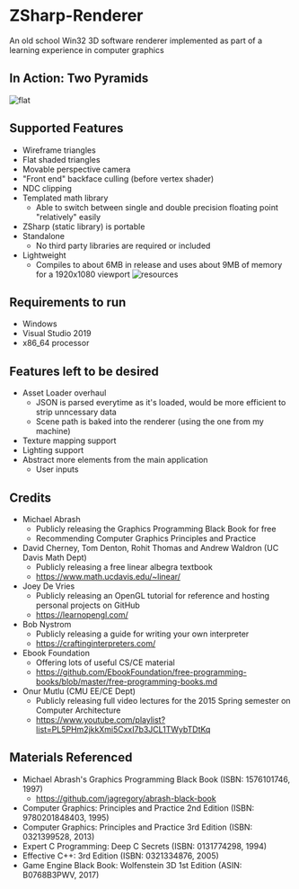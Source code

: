 # ZSharp-Renderer
An old school Win32 3D software renderer implemented as part of a learning experience in computer graphics

## In Action: Two Pyramids
![flat](https://user-images.githubusercontent.com/54491280/63645593-19ceef00-c6d0-11e9-97da-6d78acceb96a.png)

## Supported Features
- Wireframe triangles
- Flat shaded triangles
- Movable perspective camera
- "Front end" backface culling (before vertex shader)
- NDC clipping
- Templated math library
  - Able to switch between single and double precision floating point "relatively" easily
- ZSharp (static library) is portable
- Standalone
  - No third party libraries are required or included
- Lightweight
  - Compiles to about 6MB in release and uses about 9MB of memory for a 1920x1080 viewport
![resources](https://user-images.githubusercontent.com/54491280/63645734-cc07b600-c6d2-11e9-9c2a-bd26242b9fad.png)

## Requirements to run
- Windows
- Visual Studio 2019
- x86_64 processor

## Features left to be desired
- Asset Loader overhaul
  - JSON is parsed everytime as it's loaded, would be more efficient to strip unncessary data
  - Scene path is baked into the renderer (using the one from my machine)
- Texture mapping support
- Lighting support
- Abstract more elements from the main application
  - User inputs

## Credits
- Michael Abrash
  - Publicly releasing the Graphics Programming Black Book for free
  - Recommending Computer Graphics Principles and Practice
- David Cherney, Tom Denton, Rohit Thomas and Andrew Waldron (UC Davis Math Dept)
  - Publicly releasing a free linear albegra textbook
  - https://www.math.ucdavis.edu/~linear/
- Joey De Vries
  - Publicly releasing an OpenGL tutorial for reference and hosting personal projects on GitHub
  - https://learnopengl.com/
- Bob Nystrom
  - Publicly releasing a guide for writing your own interpreter
  - https://craftinginterpreters.com/
- Ebook Foundation
  - Offering lots of useful CS/CE material
  - https://github.com/EbookFoundation/free-programming-books/blob/master/free-programming-books.md
- Onur Mutlu (CMU EE/CE Dept)
  - Publicly releasing full video lectures for the 2015 Spring semester on Computer Architecture
  - https://www.youtube.com/playlist?list=PL5PHm2jkkXmi5CxxI7b3JCL1TWybTDtKq

## Materials Referenced
- Michael Abrash's Graphics Programming Black Book (ISBN: 1576101746, 1997)
  - https://github.com/jagregory/abrash-black-book
- Computer Graphics: Principles and Practice 2nd Edition (ISBN: 9780201848403, 1995)
- Computer Graphics: Principles and Practice 3rd Edition (ISBN: 0321399528, 2013)
- Expert C Programming: Deep C Secrets (ISBN: 0131774298, 1994)
- Effective C++: 3rd Edition (ISBN: 0321334876, 2005)
- Game Engine Black Book: Wolfenstein 3D 1st Edition (ASIN: B0768B3PWV, 2017)
